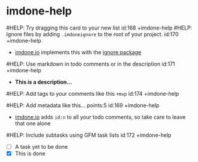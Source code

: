 imdone-help
====
#HELP: Try dragging this card to your new list id:168 +imdone-help
#HELP: Ignore files by adding `.imdoneignore` to the root of your project. id:170 +imdone-help
- [imdone.io](https://imdone.io) implements this with the [ignore package](https://www.npmjs.com/package/ignore)

#HELP: Use markdown in todo comments or in the description id:171 +imdone-help
- **This is a description...**

#HELP: Add tags to your comments like this `+mvp` id:174 +imdone-help

#HELP: Add metadata like this... points:5 id:169 +imdone-help
- [imdone.io](https://imdone.io) adds `id:n` to all your todo comments, so take care to leave that one alone

#HELP: Include subtasks using GFM task lists id:172 +imdone-help
- [ ] A task yet to be done
- [x] This is done
